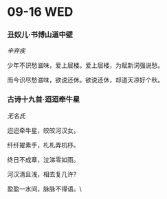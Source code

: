 # 09-16 WED

### **丑奴儿·书博山道中壁**

_辛弃疾_

少年不识愁滋味，爱上层楼。爱上层楼，为赋新词强说愁。

而今识尽愁滋味，欲说还休。欲说还休，却道天凉好个秋。



### **古诗十九首·迢迢牵牛星**

_无名氏_

迢迢牵牛星，皎皎河汉女。

纤纤擢素手，札札弄机杼。

终日不成章，泣涕零如雨。

河汉清且浅，相去复几许?

盈盈一水间，脉脉不得语。\
